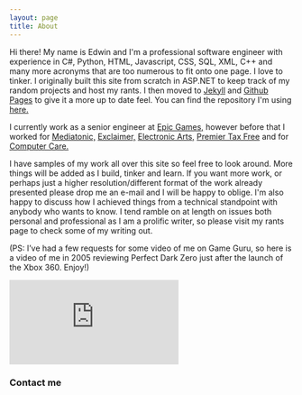 ```yaml
---
layout: page
title: About
---
```


Hi there! My name is Edwin and I'm a professional software engineer with experience
in C#, Python, HTML, Javascript, CSS, SQL, XML, C++ 
and many more acronyms that are too numerous to fit onto one page. I love to
tinker. I originally built this site from scratch in ASP.NET to keep track of my random projects and host my rants. I then moved to [Jekyll](https://jekyllrb.com/) and [Github Pages](https://pages.github.com/) to give it a more up to date feel. You can find the repository I'm using [here.](https://github.com/edwinj85/edwinj85.github.io)

I currently work as a senior engineer at <a href="https://www.epicgames.com/">Epic Games,</a> however before that I worked for <a href="http://www.mediatonicgames.com/">Mediatonic,</a> <a href="https://www.exclaimer.co.uk/">Exclaimer,</a> <a href="https://www.ea.com/en-gb">Electronic Arts,</a> 
<a href="https://www.premiertaxfree.com/">Premier Tax Free</a> and for <a href="https://www.computerc.co.uk">Computer Care.</a>

I have samples of my work all over this site so feel free to look around. More things
will be added as I build, tinker and learn. If you want more work, or perhaps just
a higher resolution/different format of the work already presented please drop me
an e-mail and I will be happy to oblige. I'm also happy to discuss how I achieved
things from a technical standpoint with anybody who wants to know. I tend ramble
on at length on issues both personal and professional as I am a prolific writer,
so please visit my rants page to
check some of my writing out.

(PS: I’ve had a few requests for some video of me on Game Guru, so here is a video
of me in 2005 reviewing Perfect Dark Zero just after the launch of the Xbox 360.
Enjoy!)

<div class="video-container">
<iframe src="https://www.youtube.com/embed/H3MIAfOgjBI?rel=0" frameborder="0" allowfullscreen></iframe>
</div>

### Contact me
<script type="text/javascript">printEmailAddress();</script>
